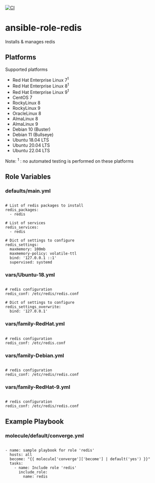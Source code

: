 [![CI](https://github.com/de-it-krachten/ansible-role-redis/workflows/CI/badge.svg?event=push)](https://github.com/de-it-krachten/ansible-role-redis/actions?query=workflow%3ACI)


# ansible-role-redis

Installs & manages redis


## Platforms

Supported platforms

- Red Hat Enterprise Linux 7<sup>1</sup>
- Red Hat Enterprise Linux 8<sup>1</sup>
- Red Hat Enterprise Linux 9<sup>1</sup>
- CentOS 7
- RockyLinux 8
- RockyLinux 9
- OracleLinux 8
- AlmaLinux 8
- AlmaLinux 9
- Debian 10 (Buster)
- Debian 11 (Bullseye)
- Ubuntu 18.04 LTS
- Ubuntu 20.04 LTS
- Ubuntu 22.04 LTS

Note:
<sup>1</sup> : no automated testing is performed on these platforms

## Role Variables
### defaults/main.yml
<pre><code>
# List of redis packages to install
redis_packages:
  - redis

# List of services
redis_services:
  - redis

# Dict of settings to configure
redis_settings:
  maxmemory: 100mb
  maxmemory-policy: volatile-ttl
  bind: '127.0.0.1 ::1'
  supervised: systemd
</pre></code>

### vars/Ubuntu-18.yml
<pre><code>
# redis configuration
redis_conf: /etc/redis/redis.conf

# Dict of settings to configure
redis_settings_overwrite:
  bind: '127.0.0.1'
</pre></code>

### vars/family-RedHat.yml
<pre><code>
# redis configuration
redis_conf: /etc/redis.conf
</pre></code>

### vars/family-Debian.yml
<pre><code>
# redis configuration
redis_conf: /etc/redis/redis.conf
</pre></code>

### vars/family-RedHat-9.yml
<pre><code>
# redis configuration
redis_conf: /etc/redis/redis.conf
</pre></code>



## Example Playbook
### molecule/default/converge.yml
<pre><code>
- name: sample playbook for role 'redis'
  hosts: all
  become: "{{ molecule['converge']['become'] | default('yes') }}"
  tasks:
    - name: Include role 'redis'
      include_role:
        name: redis
</pre></code>
